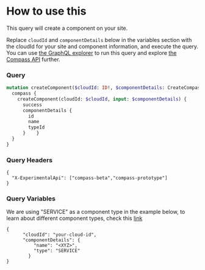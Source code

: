# How to use this

This query will create a component on your site.

Replace `cloudId` and `componentDetails` below in the variables section with the cloudId for your site and component information, and execute the query. You can use [the GraphQL explorer](https://developer.atlassian.com/cloud/compass/graphql/explorer/) to run this query and explore [the Compass API](https://developer.atlassian.com/cloud/compass/graphql/) further.

### Query

```graphql
mutation createComponent($cloudId: ID!, $componentDetails: CreateCompassComponentInput!) {
  compass {
    createComponent(cloudId: $cloudId, input: $componentDetails) {
      success
      componentDetails {
        id
        name
        typeId
      }    }
  }
}

```

### Query Headers

```
{
  "X-ExperimentalApi": ["compass-beta","compass-prototype"]
}
```

### Query Variables

We are using "SERVICE" as a component type in the example below, to learn about different component types, check this [link](https://developer.atlassian.com/cloud/compass/components/what-is-a-component/#component-types)

```
{
      "cloudId": "your-cloud-id",
      "componentDetails": {
          "name": "<XYZ>",
          "type": "SERVICE"
        }
}
```
